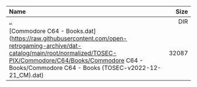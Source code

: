 |Name|Size|
|:---|---:|
|[..](../index.html)|DIR|
|[Commodore C64 - Books.dat](https://raw.githubusercontent.com/open-retrogaming-archive/dat-catalog/main/root/normalized/TOSEC-PIX/Commodore/C64/Books/Commodore C64 - Books/Commodore C64 - Books (TOSEC-v2022-12-21_CM).dat)|32087|
